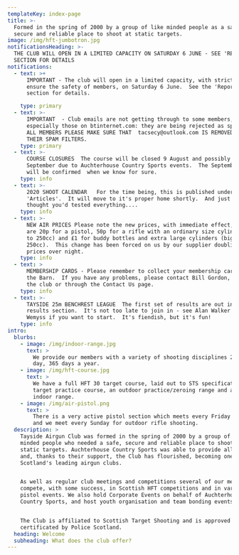 ```yaml
---
templateKey: index-page
title: >-
  Formed in the spring of 2000 by a group of like minded people as a safe,
  secure and reliable place to shoot at static targets.
image: /img/hft-jumbotron.jpg
notificationsHeading: >-
  THE CLUB WILL OPEN IN A LIMITED CAPACITY ON SATURDAY 6 JUNE - SEE 'REPORTS'
  SECTION FOR DETAILS 
notifications:
  - text: >+
      IMPORTANT - The club will open in a limited capacity, with strict rules to
      ensure the safety of members, on Saturday 6 June.  See the 'Reports
      section for details.

    type: primary
  - text: >-
      IMPORTANT  - Club emails are not getting through to some members,
      especially those on btinternet.com: they are being rejected as spam. WILL
      ALL MEMBERS PLEASE MAKE SURE THAT  tacsecy@outlook.com IS REMOVED FROM
      THEIR SPAM FILTERS.
    type: primary
  - text: >-
      COURSE CLOSURES  The course will be closed 9 August and possibly 13
      September due to Auchterhouse Country Sports events.  The September date
      will be confirmed  when we know for sure.
    type: info
  - text: >-
      2020 SHOOT CALENDAR   For the time being, this is published under
      'Articles'.  It will move to it's proper home shortly.  And just when you
      thought you'd tested everything....
    type: info
  - text: >-
      NEW AIR PRICES Please note the new prices, with immediate effect, for air
      are 20p for a pistol, 50p for a rifle with an ordinary size cylinder (up
      to 250cc) and £1 for buddy bottles and extra large cylinders (bigger than
      250cc).  This change has been forced on us by our supplier doubling their
      prices over night.
    type: info
  - text: >
      MEMBERSHIP CARDS - Please remember to collect your membership cards from
      the Barn.  If you have any problems, please contact Bill Gordon, either at
      the club or through the Contact Us page.
    type: info
  - text: >-
      TAYSIDE 25m BENCHREST LEAGUE  The first set of results are out in the
      results section.  It's not too late to join in - see Alan Walker or Gavin
      Wemyss if you want to start.  It's fiendish, but it's fun!
    type: info
intro:
  blurbs:
    - image: /img/indoor-range.jpg
      text: >
        We provide our members with a variety of shooting disciplines 24 hours a
        day, 365 days a year.
    - image: /img/hft-course.jpg
      text: >
        We have a full HFT 30 target course, laid out to STS specification, a 30
        target practice course, an outdoor practice/zeroing range and a 35 yard
        indoor range.
    - image: /img/air-pistol.png
      text: >
        There is a very active pistol section which meets every Friday evening
        and we meet every Sunday for outdoor rifle shooting.
  description: >
    Tayside Airgun Club was formed in the spring of 2000 by a group of like
    minded people who needed a safe, secure and reliable place to shoot at
    static targets. Auchterhouse Country Sports was able to provide all of these
    and, thanks to their support, the Club has flourished, becoming one of
    Scotland's leading airgun clubs.


    As well as regular club meetings and competitions several of our members
    compete, with some success, in Scottish HFT competitions and in various
    pistol events. We also hold Corporate Events on behalf of Auchterhouse
    Country Sports, and host youth organisation and team bonding events. 


    The Club is affiliated to Scottish Target Shooting and is approved and
    certificated by Police Scotland.
  heading: Welcome
  subheading: What does the club offer?
---
```


